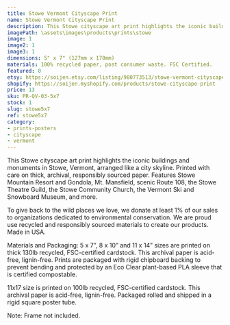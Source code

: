 ```yaml
---
title: Stowe Vermont Cityscape Print
name: Stowe Vermont Cityscape Print
description: This Stowe cityscape art print highlights the iconic buildings and monuments in Stowe, Vermont, arranged like a city skyline. Printed with care on thick, archival, responsibly sourced paper. Features Stowe Mountain Resort and Gondola, Mt. Mansfield, scenic Route 108, the Stowe Theatre Guild, the Stowe Community Church, the Vermont Ski and Snowboard Museum, and more. Made in USA.
imagePath: \assets\images\products\prints\stowe
image: 1
image2: 1
image3: 1
dimensions: 5" x 7" (127mm x 178mm)
materials: 100% recycled paper, post consumer waste. FSC Certified.
featured: 0
etsy: https://soijen.etsy.com/listing/980773513/stowe-vermont-cityscape-art-print-thick?utm_source=Copy&utm_medium=ListingManager&utm_campaign=Share&utm_term=so.lmsm&share_time=1695261527820
shopify: https://soijen.myshopify.com/products/stowe-cityscape-print
price: 13
sku: PR-QV-03-5x7
stock: 1
slug: stowe5x7
ref: stowe5x7
category:
- prints-posters
- cityscape
- vermont
---
```

This Stowe cityscape art print highlights the iconic buildings and monuments in Stowe, Vermont, arranged like a city skyline. Printed with care on thick, archival, responsibly sourced paper. Features Stowe Mountain Resort and Gondola, Mt. Mansfield, scenic Route 108, the Stowe Theatre Guild, the Stowe Community Church, the Vermont Ski and Snowboard Museum, and more.

To give back to the wild places we love, we donate at least 1% of our sales to organizations dedicated to environmental conservation. We are proud use recycled and responsibly sourced materials to create our products. Made in USA.

Materials and Packaging:
5 x 7”, 8 x 10” and 11 x 14” sizes are printed on thick 130lb recycled, FSC-certified cardstock. This archival paper is acid-free, lignin-free. Prints are packaged with rigid chipboard backing to prevent bending and protected by an Eco Clear plant-based PLA sleeve that is certified compostable.

11x17 size is printed on 100lb recycled, FSC-certified cardstock. This archival paper is acid-free, lignin-free. Packaged rolled and shipped in a rigid square poster tube.

Note: Frame not included.
